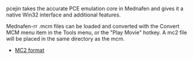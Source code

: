 pcejin takes the accurate PCE emulation core in Mednafen and gives it a native Win32 interface and additional features.

Mednafen-rr .mcm files can be loaded and converted with the Convert MCM menu item in the Tools menu, or the "Play Movie" hotkey.  A mc2 file will be placed in the same directory as the mcm.

  * [MC2 format](http://code.google.com/p/pcejin/wiki/MC2)